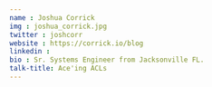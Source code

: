 ```yaml
---
name : Joshua Corrick
img : joshua_corrick.jpg
twitter : joshcorr
website : https://corrick.io/blog
linkedin : 
bio : Sr. Systems Engineer from Jacksonville FL.
talk-title: Ace'ing ACLs
---
```


